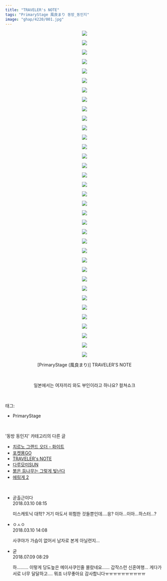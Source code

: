 ```yaml
---
title: "TRAVELER's NOTE"
tags: "PrimaryStage 風良まり 동방_동인지"
image: "ghap/4220/001.jpg"
---
```

<div class="article">
<p style="text-align: center; clear: none; float: none;"><img src="{{ site.nasurl }}/ghap/4220/001.jpg"/></p>
<p style="text-align: center; clear: none; float: none;"><img src="{{ site.nasurl }}/ghap/4220/002.jpg"/></p>
<p style="text-align: center; clear: none; float: none;"><img src="{{ site.nasurl }}/ghap/4220/003.jpg"/></p>
<p style="text-align: center; clear: none; float: none;"><img src="{{ site.nasurl }}/ghap/4220/004.jpg"/></p>
<p style="text-align: center; clear: none; float: none;"><img src="{{ site.nasurl }}/ghap/4220/005.jpg"/></p>
<p style="text-align: center; clear: none; float: none;"><img src="{{ site.nasurl }}/ghap/4220/006.jpg"/></p>
<p style="text-align: center; clear: none; float: none;"><img src="{{ site.nasurl }}/ghap/4220/007.jpg"/></p>
<p style="text-align: center; clear: none; float: none;"><img src="{{ site.nasurl }}/ghap/4220/008.jpg"/></p>
<p style="text-align: center; clear: none; float: none;"><img src="{{ site.nasurl }}/ghap/4220/009.jpg"/></p>
<p style="text-align: center; clear: none; float: none;"><img src="{{ site.nasurl }}/ghap/4220/010.jpg"/></p>
<p style="text-align: center; clear: none; float: none;"><img src="{{ site.nasurl }}/ghap/4220/011.jpg"/></p>
<p style="text-align: center; clear: none; float: none;"><img src="{{ site.nasurl }}/ghap/4220/012.jpg"/></p>
<p style="text-align: center; clear: none; float: none;"><img src="{{ site.nasurl }}/ghap/4220/013.jpg"/></p>
<p style="text-align: center; clear: none; float: none;"><img src="{{ site.nasurl }}/ghap/4220/014.jpg"/></p>
<p style="text-align: center; clear: none; float: none;"><img src="{{ site.nasurl }}/ghap/4220/015.jpg"/></p>
<p style="text-align: center; clear: none; float: none;"><img src="{{ site.nasurl }}/ghap/4220/016.jpg"/></p>
<p style="text-align: center; clear: none; float: none;"><img src="{{ site.nasurl }}/ghap/4220/017.jpg"/></p>
<p style="text-align: center; clear: none; float: none;"><img src="{{ site.nasurl }}/ghap/4220/018.jpg"/></p>
<p style="text-align: center; clear: none; float: none;"><img src="{{ site.nasurl }}/ghap/4220/019.jpg"/></p>
<p style="text-align: center; clear: none; float: none;"><img src="{{ site.nasurl }}/ghap/4220/020.jpg"/></p>
<p style="text-align: center; clear: none; float: none;"><img src="{{ site.nasurl }}/ghap/4220/021.jpg"/></p>
<p style="text-align: center; clear: none; float: none;"><img src="{{ site.nasurl }}/ghap/4220/022.jpg"/></p>
<p style="text-align: center; clear: none; float: none;"><img src="{{ site.nasurl }}/ghap/4220/023.jpg"/></p>
<p style="text-align: center; clear: none; float: none;"><img src="{{ site.nasurl }}/ghap/4220/024.jpg"/></p>
<p style="text-align: center; clear: none; float: none;"><img src="{{ site.nasurl }}/ghap/4220/025.jpg"/></p>
<p style="text-align: center; clear: none; float: none;"><img src="{{ site.nasurl }}/ghap/4220/026.jpg"/></p>
<p style="text-align: center; clear: none; float: none;"><img src="{{ site.nasurl }}/ghap/4220/027.jpg"/></p>
<p style="text-align: center; clear: none; float: none;"><img src="{{ site.nasurl }}/ghap/4220/028.jpg"/></p>
<p style="text-align: center; clear: none; float: none;"><img src="{{ site.nasurl }}/ghap/4220/029.jpg"/></p>
<p style="text-align: center; clear: none; float: none;"><img src="{{ site.nasurl }}/ghap/4220/030.jpg"/></p>
<p style="text-align: center; clear: none; float: none;"><img src="{{ site.nasurl }}/ghap/4220/031.jpg"/></p>
<p style="text-align: center; clear: none; float: none;"><img src="{{ site.nasurl }}/ghap/4220/032.jpg"/></p>
<p style="text-align: center; clear: none; float: none;"><img src="{{ site.nasurl }}/ghap/4220/033.jpg"/></p>
<p style="text-align: center; clear: none; float: none;"><img src="{{ site.nasurl }}/ghap/4220/034.jpg"/></p>
<p style="text-align: center; clear: none; float: none;"><img src="{{ site.nasurl }}/ghap/4220/035.jpg"/></p>
<p style="text-align: center; clear: none; float: none;">[PrimaryStage (風良まり)] TRAVELER'S NOTE</p>
<p style="text-align: center; clear: none; float: none;"><br/></p>
<p style="text-align: center; clear: none; float: none;">일본에서는 여자끼리 와도 부인이라고 하나요? 컬쳐쇼크</p>
</div><br/>
<div class="tagTrail">
<p>태그: </p>
<ul>
<li>PrimaryStage</li>
</ul>
</div><br/>
<div class="another">
<p>'동방 동인지' 카테고리의 다른 글</p>
<ul>
<li><a href="/2018-03-13-ghap_4226">치르노 그랜드 오더 - 화이트</a></li>
<li><a href="/2018-03-10-ghap_4221">포켓묭GO</a></li>
<li><a href="/2018-03-10-ghap_4220">TRAVELER's NOTE</a></li>
<li><a href="/2018-02-27-ghap_4210">다루모미SUN</a></li>
<li><a href="/2018-02-27-ghap_4209">붉은 등나무는 그렇게 빛난다</a></li>
<li><a href="/2018-02-21-ghap_4202">에링게 2</a></li>
</ul>
</div><br/>
<div class="cb_module cb_fluid">
<div class="cb_wrt cb_profile">
<div class="comment">
<ul>
<li class="cb_thumb_off" id="comment15216761">
<div class="cb_comment_area">
<div class="cb_info_area">
<div class="cb_section">
<span class="cb_nick_name">곧출근이다</span>
</div>
<div class="cb_section">
<span class="cb_date">2018.03.10 08:15 </span>
</div>
</div>
<div class="cb_dsc_comment">
<p class="cb_dsc">
											미스캐토닉 대학? 거기 마도서 위험한 것들뿐인데....응? 이아...이아...하스터...?
										</p>
</div>
</div></li>
<li class="cb_thumb_off" id="comment15216902">
<div class="cb_comment_area">
<div class="cb_info_area">
<div class="cb_section">
<span class="cb_nick_name">ㅇㅅㅇ</span>
</div>
<div class="cb_section">
<span class="cb_date">2018.03.10 14:08 </span>
</div>
</div>
<div class="cb_dsc_comment">
<p class="cb_dsc">
											사쿠야가 가슴이 없어서 남자로 본게 아닐련지...
										</p>
</div>
</div></li>
<li class="cb_thumb_off" id="comment15282551">
<div class="cb_comment_area">
<div class="cb_info_area">
<div class="cb_section">
<span class="cb_nick_name">굳</span>
</div>
<div class="cb_section">
<span class="cb_date">2018.07.09 08:29 </span>
</div>
</div>
<div class="cb_dsc_comment">
<p class="cb_dsc">
											하......... 이렇게 당도높은 메이사쿠인줄 몰랐네요...... 갑작스런 신혼여행... 게다가 서로 너무 달달하고.... 뭐죠 너무좋아요 감사합니다ㅠㅠㅠㅠㅠㅠㅠㅠㅠㅠ
										</p>
</div>
</div></li>
</ul>
</div>
</div><!-- commentList close -->
</div><br/>
